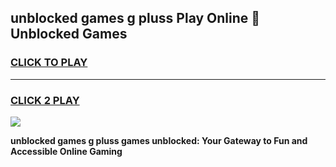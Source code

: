
## unblocked games g pluss Play Online 👋 Unblocked Games
<h3>
<a href="https://premium.freeplayer.one?title=unblocked_games_g_pluss&ref=19F">CLICK TO PLAY</a></h3>
<hr>

<h3>
<a href="https://premium.freeplayer.one?title=unblocked_games_g_pluss&ref=19F">CLICK 2 PLAY</a>
  
</h3>

<a href="https://premium.freeplayer.one?title=unblocked_games_g_pluss&ref=19F"><img src="https://clearcache.store/games.png"></a>


**unblocked games g pluss games unblocked: Your Gateway to Fun and Accessible Online Gaming**
